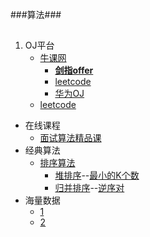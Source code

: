 ###算法###
##
1. OJ平台   
	* [牛课网](http://www.nowcoder.com/846607)  
		* [**剑指offer**](http://www.nowcoder.com/ta/coding-interviews?page=1)
		* [leetcode](http://www.nowcoder.com/ta/leetcode)
		* [华为OJ](http://www.nowcoder.com/ta/huawei)
	* [leetcode](https://leetcode.com/) 
* 在线课程
	*  [面试算法精品课](http://www.nowcoder.com/courses/1)
* 经典算法  
	* [排序算法](http://blog.csdn.net/zhangerqing/article/details/8831542)
		*  [堆排序](http://dsbryz.iteye.com/blog/1182056)--[最小的K个数](http://www.nowcoder.com/practice/6a296eb82cf844ca8539b57c23e6e9bf?tpId=13&tqId=11182&rp=2&ru=/ta/coding-interviews&qru=/ta/coding-interviews/question-ranking)  
		*  [归并排序](http://blog.csdn.net/apei830/article/details/6591632)--[逆序对](http://www.nowcoder.com/practice/96bd6684e04a44eb80e6a68efc0ec6c5?tpId=13&tqId=11188&rp=2&ru=/ta/coding-interviews&qru=/ta/coding-interviews/question-ranking)
* 海量数据   
	* [1](http://blog.csdn.net/v_july_v/article/details/7382693)   
	* [2](http://blog.csdn.net/hackbuteer1/article/details/7622869)
		
		